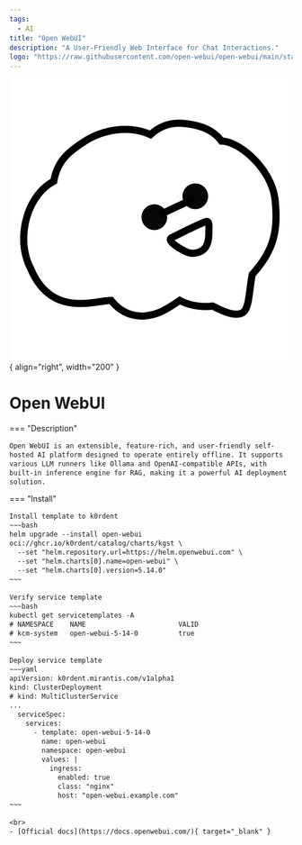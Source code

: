 ```yaml
---
tags:
  - AI
title: "Open WebUI"
description: "A User-Friendly Web Interface for Chat Interactions."
logo: "https://raw.githubusercontent.com/open-webui/open-webui/main/static/favicon.png"
---
```

![logo](https://raw.githubusercontent.com/open-webui/open-webui/main/static/favicon.png){ align="right", width="200" }
# Open WebUI

=== "Description"

    Open WebUI is an extensible, feature-rich, and user-friendly self-hosted AI platform designed to operate entirely offline. It supports various LLM runners like Ollama and OpenAI-compatible APIs, with built-in inference engine for RAG, making it a powerful AI deployment solution.

=== "Install"

    Install template to k0rdent
    ~~~bash
    helm upgrade --install open-webui oci://ghcr.io/k0rdent/catalog/charts/kgst \
      --set "helm.repository.url=https://helm.openwebui.com" \
      --set "helm.charts[0].name=open-webui" \
      --set "helm.charts[0].version=5.14.0"
    ~~~

    Verify service template
    ~~~bash
    kubectl get servicetemplates -A
    # NAMESPACE    NAME                       VALID
    # kcm-system   open-webui-5-14-0          true
    ~~~

    Deploy service template
    ~~~yaml
    apiVersion: k0rdent.mirantis.com/v1alpha1
    kind: ClusterDeployment
    # kind: MultiClusterService
    ...
      serviceSpec:
        services:
          - template: open-webui-5-14-0
            name: open-webui
            namespace: open-webui
            values: |
              ingress:
                enabled: true
                class: "nginx"
                host: "open-webui.example.com"
    ~~~

    <br>
    - [Official docs](https://docs.openwebui.com/){ target="_blank" }
